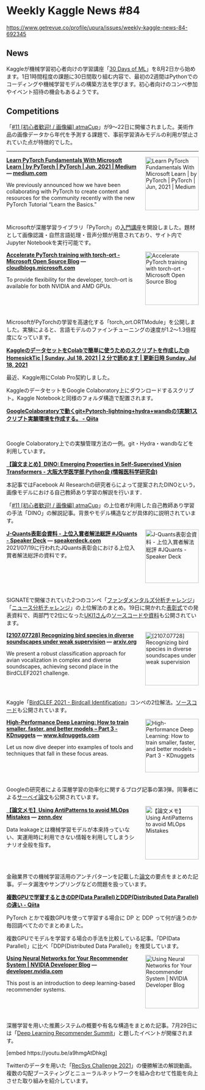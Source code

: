 # Weekly Kaggle News #84
https://www.getrevue.co/profile/upura/issues/weekly-kaggle-news-84-692345
<h3><h2>News</h2><p>Kaggleが機械学習初心者向けの学習講座「<a href="https://www.kaggle.com/thirty-days-of-ml" target="_blank">30 Days of ML</a>」を8月2日から始めます。1日1時間程度の課題に30日間取り組む内容で、最初の2週間はPythonでのコーディングや機械学習モデルの構築方法を学びます。初心者向けのコンペ参加やイベント招待の機会もあるようです。</p><h2>Competitions</h2><p>「<a href="https://www.guruguru.science/competitions/17/?utm_campaign=Weekly%20Kaggle%20News&amp;utm_medium=email&amp;utm_source=Revue%20newsletter" target="_blank">#11 [初心者歓迎! / 画像編] atmaCup</a>」が9〜22日に開催されました。美術作品の画像データから年代を予測する課題で、事前学習済みモデルの利用が禁止されていた点が特徴的でした。</p></h3>
<hr>
<p>
<img width="140" height="140" alt="Learn PyTorch Fundamentals With Microsoft Learn | by PyTorch | PyTorch | Jun, 2021 | Medium" style="float: right; margin-left: 20px; margin-bottom: 20px;" src="https://s3.amazonaws.com/revue/items/images/010/185/059/thumb/1*bDjudm-XgYi4gzR5p_lcag.png?1626820315" />
<strong style='display: block;'><a href="https://medium.com/pytorch/learn-pytorch-fundamentals-with-microsoft-learn-abe663cce194?utm_campaign=Weekly%20Kaggle%20News&amp;utm_medium=email&amp;utm_source=Revue%20newsletter">Learn PyTorch Fundamentals With Microsoft Learn | by PyTorch | PyTorch | Jun, 2021 | Medium</a> &mdash; <a href="https://medium.com/pytorch/learn-pytorch-fundamentals-with-microsoft-learn-abe663cce194">medium.com</a></strong>
<p>We previously announced how we have been collaborating with PyTorch to create content and resources for the community recently with the new PyTorch Tutorial “Learn the Basics.”</p>
</p>
<div style='clear: both;'></div>
<p><p>Microsoftが深層学習ライブラリ「PyTorch」の<a href="https://docs.microsoft.com/en-us/learn/paths/pytorch-fundamentals/" target="_blank">入門講座</a>を開設しました。題材として画像認識・自然言語処理・音声分類が用意されており、サイト内でJupyter Notebookを実行可能です。</p></p>
<p>
<img width="140" height="140" alt="Accelerate PyTorch training with torch-ort - Microsoft Open Source Blog" style="float: right; margin-left: 20px; margin-bottom: 20px;" src="https://s3.amazonaws.com/revue/items/images/010/132/438/thumb/DeBERTa-fine-tuning.png?1626439051" />
<strong style='display: block;'><a href="https://cloudblogs.microsoft.com/opensource/2021/07/13/accelerate-pytorch-training-with-torch-ort/?utm_campaign=Weekly%20Kaggle%20News&amp;utm_medium=email&amp;utm_source=Revue%20newsletter">Accelerate PyTorch training with torch-ort - Microsoft Open Source Blog</a> &mdash; <a href="https://cloudblogs.microsoft.com/opensource/2021/07/13/accelerate-pytorch-training-with-torch-ort/">cloudblogs.microsoft.com</a></strong>
<p>To provide flexibility for the developer, torch-ort is available for both NVIDIA and AMD GPUs.</p>
</p>
<div style='clear: both;'></div>
<p><p>MicrosoftがPyTorchの学習を高速化する「torch_ort.ORTModule」を公開しました。実験によると、言語モデルのファインチューニングの速度が1.2〜1.3倍程度になっています。</p></p>
<p>
<strong style='display: block;'><a href="https://tic-memo.netlify.app/posts/kaggle-download-data/?utm_campaign=Weekly%20Kaggle%20News&amp;utm_medium=email&amp;utm_source=Revue%20newsletter">KaggleのデータセットをColabで簡単に使うためのスクリプトを作成した@ HomesickTic | Sunday, Jul 18, 2021 | 2 分で読めます | 更新日時 Sunday, Jul 18, 2021</a></strong>
<p>最近、Kaggle用にColab Pro契約しました。</p>
</p>
<p><p>KaggleのデータセットをGoogle Colaboratory上にダウンロードするスクリプト。Kaggle Notebookと同様のフォルダ構造で配置されます。</p></p>
<p>
<strong style='display: block;'><a href="https://qiita.com/haraso_1130/items/20a50b0474c88781dcc1?utm_campaign=Weekly%20Kaggle%20News&amp;utm_medium=email&amp;utm_source=Revue%20newsletter">GoogleColaboratoryで動くgit+Pytorch-lightning+hydra+wandbの1実験1スクリプト実験環境を作成する。 - Qiita</a></strong>
<p><br></p>
</p>
<p><p>Google Colaboratory上での実験管理方法の一例。git・Hydra・wandbなどを利用しています。</p></p>
<p>
<strong style='display: block;'><a href="https://oumpy.github.io/blog/2021/05/dino.html?utm_campaign=Weekly%20Kaggle%20News&amp;utm_medium=email&amp;utm_source=Revue%20newsletter">【論文まとめ】DINO: Emerging Properties in Self-Supervised Vision Transformers - 大阪大学医学部 Python会 (情報医科学研究会)</a></strong>
<p>本記事ではFacebook AI Researchの研究者らによって提案されたDINOという，画像モデルにおける自己教師あり学習の解説を行います．</p>
</p>
<p><p>「<a href="https://www.guruguru.science/competitions/17/?utm_campaign=Weekly%20Kaggle%20News&amp;utm_medium=email&amp;utm_source=Revue%20newsletter" target="_blank">#11 [初心者歓迎! / 画像編] atmaCup</a>」の上位者が利用した自己教師あり学習の手法「DINO」の解説記事。背景やモデル構造などが具体的に説明されています。</p></p>
<p>
<img width="140" height="140" alt="J-Quants表彰会資料 - 上位入賞者解法総評 #JQuants - Speaker Deck" style="float: right; margin-left: 20px; margin-bottom: 20px;" src="https://s3.amazonaws.com/revue/items/images/010/173/752/thumb/slide_0.jpg?1626743346" />
<strong style='display: block;'><a href="https://speakerdeck.com/gamella/j-quantsbiao-zhang-hui-zi-liao-shang-wei-ru-shang-zhe-jie-fa-zong-ping-number-jquants?utm_campaign=Weekly%20Kaggle%20News&amp;utm_medium=email&amp;utm_source=Revue%20newsletter">J-Quants表彰会資料 - 上位入賞者解法総評 #JQuants - Speaker Deck</a> &mdash; <a href="https://speakerdeck.com/gamella/j-quantsbiao-zhang-hui-zi-liao-shang-wei-ru-shang-zhe-jie-fa-zong-ping-number-jquants">speakerdeck.com</a></strong>
2021/07/19に行われたJQuants表彰会における上位入賞者解法総評の資料です。
</p>
<div style='clear: both;'></div>
<p><p>SIGNATEで開催されていた2つのコンペ「<a href="https://signate.jp/competitions/423?utm_campaign=Weekly%20Kaggle%20News&amp;utm_medium=email&amp;utm_source=Revue%20newsletter" target="_blank">ファンダメンタルズ分析チャレンジ</a>」「<a href="https://signate.jp/competitions/443?utm_campaign=Weekly%20Kaggle%20News&amp;utm_medium=email&amp;utm_source=Revue%20newsletter" target="_blank">ニュース分析チャレンジ</a>」の上位解法のまとめ。19日に開かれた<a href="https://connpass.com/event/218668/" target="_blank">表彰式</a>での発表資料で、両部門で2位になった<a href="https://signate.jp/users/59845" target="_blank">UKI1さん</a>の<a href="https://github.com/UKI000/JQuants-Forum" target="_blank">ソースコードや資料</a>も公開されています。</p></p>
<p>
<img width="140" height="140" alt="[2107.07728] Recognizing bird species in diverse soundscapes under weak supervision" style="float: right; margin-left: 20px; margin-bottom: 20px;" src="https://s3.amazonaws.com/revue/items/images/010/173/755/thumb/arxiv-logo-twitter-square.png?1626743374" />
<strong style='display: block;'><a href="https://arxiv.org/abs/2107.07728?utm_campaign=Weekly%20Kaggle%20News&amp;utm_medium=email&amp;utm_source=Revue%20newsletter">[2107.07728] Recognizing bird species in diverse soundscapes under weak supervision</a> &mdash; <a href="https://arxiv.org/abs/2107.07728">arxiv.org</a></strong>
<p>We present a robust classification approach for avian vocalization in complex and diverse soundscapes, achieving second place in the BirdCLEF2021 challenge.</p>
</p>
<div style='clear: both;'></div>
<p><p>Kaggle「<a href="https://www.kaggle.com/c/birdclef-2021?utm_campaign=Weekly%20Kaggle%20News&amp;utm_medium=email&amp;utm_source=Revue%20newsletter" target="_blank">BirdCLEF 2021 - Birdcall Identification</a>」コンペの2位解法。<a href="https://github.com/ChristofHenkel/kaggle-birdclef2021-2nd-place" target="_blank">ソースコード</a>も公開されています。</p></p>
<p>
<img width="140" height="140" alt="High-Performance Deep Learning: How to train smaller, faster, and better models – Part 3 - KDnuggets" style="float: right; margin-left: 20px; margin-bottom: 20px;" src="https://s3.amazonaws.com/revue/items/images/010/189/603/thumb/efficiency-deep-learning-models.jpg?1626863705" />
<strong style='display: block;'><a href="https://www.kdnuggets.com/2021/07/high-performance-deep-learning-part3.html?utm_campaign=Weekly%20Kaggle%20News&amp;utm_medium=email&amp;utm_source=Revue%20newsletter">High-Performance Deep Learning: How to train smaller, faster, and better models – Part 3 - KDnuggets</a> &mdash; <a href="https://www.kdnuggets.com/2021/07/high-performance-deep-learning-part3.html">www.kdnuggets.com</a></strong>
<p>Let us now dive deeper into examples of tools and techniques that fall in these focus areas.</p>
</p>
<div style='clear: both;'></div>
<p><p>Googleの研究者による深層学習の効率化に関するブログ記事の第3弾。同筆者による<a href="https://arxiv.org/abs/2106.08962" target="_blank">サーベイ論文</a>も公開されています。</p></p>
<p>
<img width="140" height="140" alt="【論文メモ】Using AntiPatterns to avoid MLOps Mistakes" style="float: right; margin-left: 20px; margin-bottom: 20px;" src="https://s3.amazonaws.com/revue/items/images/010/197/836/thumb/new_txlqub.png?1626900026" />
<strong style='display: block;'><a href="https://zenn.dev/atfujita/articles/35a546f083b69a?utm_campaign=Weekly%20Kaggle%20News&amp;utm_medium=email&amp;utm_source=Revue%20newsletter">【論文メモ】Using AntiPatterns to avoid MLOps Mistakes</a> &mdash; <a href="https://zenn.dev/atfujita/articles/35a546f083b69a">zenn.dev</a></strong>
<p>Data leakageとは機械学習モデルが本来持っていない、実運用時に利用できない情報を利用してしまうシナリオ全般を指す。</p>
</p>
<div style='clear: both;'></div>
<p><p>金融業界での機械学習活用のアンチパターンを記載した<a href="https://arxiv.org/abs/2107.00079" target="_blank">論文</a>の要点をまとめた記事。データ漏洩やサンプリングなどの問題を扱っています。</p></p>
<p>
<strong style='display: block;'><a href="https://qiita.com/fam_taro/items/df6061b589c3ccf86089?utm_campaign=Weekly%20Kaggle%20News&amp;utm_medium=email&amp;utm_source=Revue%20newsletter">複数GPUで学習するときのDP(Data Parallel)とDDP(Distributed Data Parallel)の違い - Qiita</a></strong>
<p>PyTorch とかで複数GPUを使って学習する場合に DP と DDP って何が違うのか毎回調べてたのでまとめました。</p>
</p>
<p><p>複数GPUでモデルを学習する場合の手法を比較している記事。「DP(Data Parallel)」に比べ「DDP(Distributed Data Parallel)」を推奨しています。</p></p>
<p>
<img width="140" height="140" alt="Using Neural Networks for Your Recommender System | NVIDIA Developer Blog" style="float: right; margin-left: 20px; margin-bottom: 20px;" src="https://s3.amazonaws.com/revue/items/images/010/184/820/thumb/Neural-networks-recommender-system-featured.png?1626817734" />
<strong style='display: block;'><a href="https://developer.nvidia.com/blog/using-neural-networks-for-your-recommender-system/?utm_campaign=Weekly%20Kaggle%20News&amp;utm_medium=email&amp;utm_source=Revue%20newsletter">Using Neural Networks for Your Recommender System | NVIDIA Developer Blog</a> &mdash; <a href="https://developer.nvidia.com/blog/using-neural-networks-for-your-recommender-system/">developer.nvidia.com</a></strong>
<p>This post is an introduction to deep learning-based recommender systems.</p>
</p>
<div style='clear: both;'></div>
<p><p>深層学習を用いた推薦システムの概要や有名な構造をまとめた記事。7月29日には「<a href="https://info.nvidia.com/develop-and-optimize-deep-learning-recommender-systems-webinar-reg-page.html" target="_blank">Deep Learning Recommender Summit</a>」と題したイベントが開催されます。</p></p>
[embed https://youtu.be/a9hmgAtDhkg]
<p><p>Twitterのデータを用いた「<a href="http://www.recsyschallenge.com/2021/?utm_campaign=Weekly%20Kaggle%20News&amp;utm_medium=email&amp;utm_source=Revue%20newsletter" target="_blank">RecSys Challenge 2021</a>」の優勝解法の解説動画。複数の勾配ブースティングとニューラルネットワークを組み合わせて性能を向上させた取り組みを紹介しています。</p></p>
